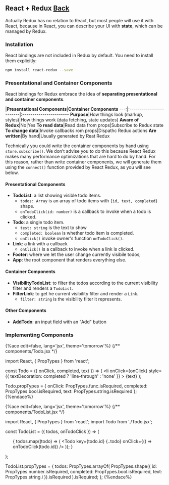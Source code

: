 ## React + Redux [Back](./../redux.md)

Actually Redux has no relation to React, but most people will use it with React, because in React, you can describe your UI with **state**, which can be managed by Redux.

### Installation

React bindings are not included in Redux by default. You need to install them explicitly:

```bash
npm install react-redux --save
```

### Presentational and Container Components

React bindings for Redux embrace the idea of **separating presentational and container components**.

|**Presentational Components**|**Container Components**
---:|:------------------------|:-----------------------
**Purpose**|How things look (markup, styles)|How things work (data fetching, state updates)
**Aware of Redux**|No|Yes
**To read data**|Read data from props|Subscribe to Redux state
**To change data**|Invoke callbacks rom props|Dispathc Redux actions
**Are written**|By hand|Usually generated by Reat Redux

Technically you could write the container components by hand using `store.subscribe()`. We don’t advise you to do this because React Redux makes many performance optimizations that are hard to do by hand. For this reason, rather than write container components, we will generate them using the `connect()` function provided by React Redux, as you will see below.

#### Presentational Components

- **TodoList**: a list showing visible todo items.
    - `todos: Array` is an array of todo items with `{id, text, completed}` shape.
    - `onTodoClick(id: number)` is a callback to invoke when a todo is clicked.
- **Todo**: a single todo item.
    - `test: string` is the text to show
    - `completed: boolean` is whether todo item is completed.
    - `onClick()` invoke owner's function `onTodoClick()`.
- **Link**: a link with a callback
    - `onClick()` is a callback to invoke when a link is clicked.
- **Footer**: where we let the user change currently visibile todos;
- **App**: the root component that renders everything else.

#### Container Components

- **VisibilityTodoList**: to filter the todos according to the current visibility filter and renders a `TodoList`.
- **FilterLink**: to get he current visibility filter and render a `Link`.
    - `filter: string` is the visibility filter it represents.

#### Other Components

- **AddTodo**: an input field with an "Add" button

### Implementing Components

{%ace edit=false, lang='jsx', theme='tomorrow'%}
{/** components/Todo.jsx */}

import React, { PropTypes } from 'react';

const Todo = ({ onClick, completed, text }) => (
    <li
        onClick={onClick}
        style={{
            textDecoration: completed ? 'line-through' : 'none'
        }}
    >
        {text}
    </li>
);

Todo.propTypes = {
    onClick: PropTypes.func.isRequired,
    completed: PropTypes.bool.isRequired,
    text: PropTypes.string.isRequired
};
{%endace%}

{%ace edit=false, lang='jsx', theme='tomorrow'%}
{/** components/TodoList.jsx */}

import React, { PropTypes } from 'react';
import Todo from './Todo.jsx';

const TodoList = ({ todos, onTodoClick }) => (
    <ul>
        {
            todos.map((todo) => (
                <Todo
                    key={todo.id}
                    {..todo}
                    onClick={() => onTodoClick(todo.id)}
                />
            ));
        }
    </ul>
);

TodoList.propTypes = {
    todos: PropTypes.arrayOf(
        PropTypes.shape({
            id: PropTypes.number.isRequired,
            completed: PropTypes.bool.isRequired,
            text: PropTypes.string.i
        }).isRequired
    ).isRequired;
};
{%endace%}


